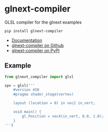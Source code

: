 # glnext-compiler

GLSL compiler for the glnext examples

```sh
pip install glnext-compiler
```

- [Documentation](https://glnext-compiler.readthedocs.io/)
- [glnext-compiler on Github](https://github.com/cprogrammer1994/glnext-compiler)
- [glnext-compiler on PyPI](https://pypi.org/project/glnext-compiler/)

## Example

```py
from glnext_compiler import glsl

spv = glsl('''
    #version 450
    #pragma shader_stage(vertex)

    layout (location = 0) in vec2 in_vert;

    void main() {
        gl_Position = vec4(in_vert, 0.0, 1.0);
    }
''')
```
